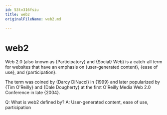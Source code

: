 ```yaml
---
id: 53tv316fsiu
title: web2
originalFileName: web2.md

---
```


# web2

Web 2.0 (also known as {Participatory} and {Social} Web) is a catch-all term for websites that have an emphasis on {user-generated content}, {ease of use}, and {participation}.

<!--ID: 1632796201744-->

The term was coined by {Darcy DiNucci} in {1999} and later popularized by {Tim O'Reilly} and {Dale Dougherty} at the first O'Reilly Media Web 2.0 Conference in late {2004}.

<!--ID: 1632796201758-->

Q: What is web2 defined by?
A: User-generated content, ease of use, participation

<!--ID: 1632795879749-->

